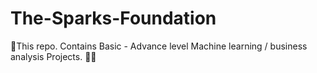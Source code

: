 # The-Sparks-Foundation
📌This repo. Contains Basic - Advance level Machine learning / business analysis Projects. 👨‍💻
